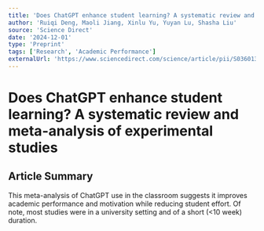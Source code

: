 ```yaml
---
title: 'Does ChatGPT enhance student learning? A systematic review and meta-analysis of experimental studies'
author: 'Ruiqi Deng, Maoli Jiang, Xinlu Yu, Yuyan Lu, Shasha Liu'
source: 'Science Direct'
date: '2024-12-01'
type: 'Preprint'
tags: ['Research', 'Academic Performance']
externalUrl: 'https://www.sciencedirect.com/science/article/pii/S0360131524002380'
---
```


# Does ChatGPT enhance student learning? A systematic review and meta-analysis of experimental studies

## Article Summary

This meta-analysis of ChatGPT use in the classroom suggests it improves academic performance and motivation while reducing student effort. Of note, most studies were in a university setting and of a short (<10 week) duration.
